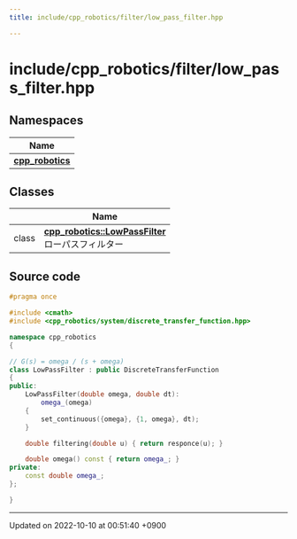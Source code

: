 ```yaml
---
title: include/cpp_robotics/filter/low_pass_filter.hpp

---
```


# include/cpp_robotics/filter/low_pass_filter.hpp



## Namespaces

| Name           |
| -------------- |
| **[cpp_robotics](/cpp_robotics/doxybook/Namespaces/namespacecpp__robotics/)**  |

## Classes

|                | Name           |
| -------------- | -------------- |
| class | **[cpp_robotics::LowPassFilter](/cpp_robotics/doxybook/Classes/classcpp__robotics_1_1LowPassFilter/)** <br>ローパスフィルター  |




## Source code

```cpp
#pragma once

#include <cmath>
#include <cpp_robotics/system/discrete_transfer_function.hpp>

namespace cpp_robotics
{

// G(s) = omega / (s + omega)
class LowPassFilter : public DiscreteTransferFunction
{
public:
    LowPassFilter(double omega, double dt):
        omega_(omega)
    {
        set_continuous({omega}, {1, omega}, dt);
    }

    double filtering(double u) { return responce(u); } 

    double omega() const { return omega_; }
private:
    const double omega_;
};

}
```


-------------------------------

Updated on 2022-10-10 at 00:51:40 +0900
